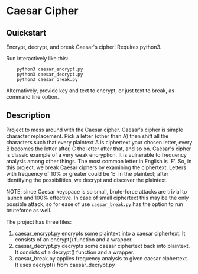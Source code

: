 # Caesar Cipher

## Quickstart

Encrypt, decrypt, and break Caesar's cipher! Requires python3.

Run interactively like this:
```
    python3 caesar_encrypt.py
    python3 caesar_decrypt.py
    python3 caesar_break.py
```

Alternatively, provide key and text to encrypt, or just text to break, as command line option.

## Description

Project to mess around with the Caesar cipher. Caesar's cipher is simple character replacement. Pick a letter (other than A) then shift all the characters such that every plaintext A is ciphertext your chosen letter, every B becomes the letter after, C the letter after that, and so on. Caesar's cipher is classic example of a very weak encryption. It is vulnerable to frequency analysis among other things. The most common letter in English is 'E'. So, in this project, we break Caesar ciphers by examining the ciphertext. Letters with frequency of 10% or greater could be 'E' in the plaintext; after identifying the possibilities, we decrypt and discover the plaintext.

NOTE: since Caesar keyspace is so small, brute-force attacks are trivial to launch and 100% effective. In case of small ciphertext this may be the only possible attack, so for ease of use `caesar_break.py` has the option to run bruteforce as well.

The project has three files:

1. caesar\_encrypt.py encrypts some plaintext into a caesar ciphertext. It consists of an encrypt() function and a wrapper.
1. caesar\_decrypt.py decrypts some caesar ciphertext back into plaintext. It consists of a decrypt() function and a wrapper.
2. caesar\_break.py applies frequency analysis to given caesar ciphertext. It uses decrypt() from caesar\_decrypt.py


